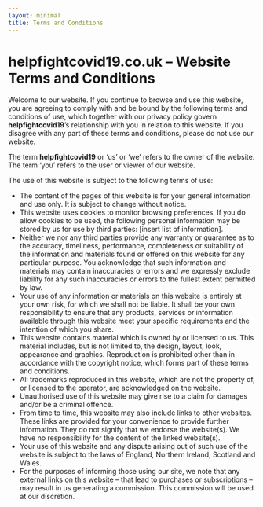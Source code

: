 ```yaml
---
layout: minimal
title: Terms and Conditions
---
```



# helpfightcovid19.co.uk – Website Terms and Conditions
  
Welcome to our website. If you continue to browse and use this website, you are agreeing to comply with and be bound by the following terms and conditions of use, which together with our privacy policy govern **helpfightcovid19**’s relationship with you in relation to this website. If you disagree with any part of these terms and conditions, please do not use our website.
  
  
The term **helpfightcovid19** or ‘us’ or ‘we’ refers to the owner of the website. The term ‘you’ refers to the user or viewer of our website.
  
  
The use of this website is subject to the following terms of use:
* The content of the pages of this website is for your general information and use only. It is subject to change without notice.
* This website uses cookies to monitor browsing preferences. If you do allow cookies to be used, the following personal information may be stored by us for use by third parties: [insert list of information].
* Neither we nor any third parties provide any warranty or guarantee as to the accuracy, timeliness, performance, completeness or suitability of the information and materials found or offered on this website for any particular purpose. You acknowledge that such information and materials may contain inaccuracies or errors and we expressly exclude liability for any such inaccuracies or errors to the fullest extent permitted by law.
* Your use of any information or materials on this website is entirely at your own risk, for which we shall not be liable. It shall be your own responsibility to ensure that any products, services or information available through this website meet your specific requirements and the intention of which you share.
* This website contains material which is owned by or licensed to us. This material includes, but is not limited to, the design, layout, look, appearance and graphics. Reproduction is prohibited other than in accordance with the copyright notice, which forms part of these terms and conditions.
* All trademarks reproduced in this website, which are not the property of, or licensed to the operator, are acknowledged on the website.
* Unauthorised use of this website may give rise to a claim for damages and/or be a criminal offence.
* From time to time, this website may also include links to other websites. These links are provided for your convenience to provide further information. They do not signify that we endorse the website(s). We have no responsibility for the content of the linked website(s).
* Your use of this website and any dispute arising out of such use of the website is subject to the laws of England, Northern Ireland, Scotland and Wales.
* For the purposes of informing those using our site, we note that any external links on this website – that lead to purchases or subscriptions – may result in us generating a commission. This commission will be used at our discretion.
